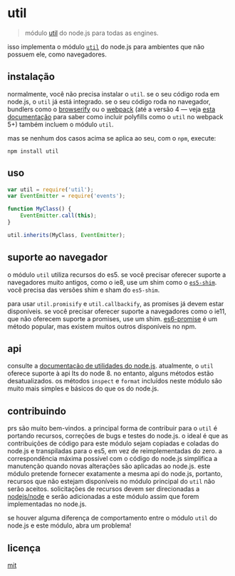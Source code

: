 # util

> módulo [util](https://nodejs.org/docs/latest-v8.x/api/util.html) do node.js para todas as engines.

isso implementa o módulo [``util``](https://nodejs.org/docs/latest-v8.x/api/util.html) do node.js para ambientes que não possuem ele, como navegadores.

## instalação

normalmente, você não precisa instalar o `util`. se o seu código roda em node.js, o `util` já está integrado. se o seu código roda no navegador, bundlers como o [browserify](https://github.com/browserify/browserify) ou o [webpack](https://github.com/webpack/webpack) (até a versão 4 — veja [esta documentação](https://webpack.js.org/configuration/resolve/#resolvefallback) para saber como incluir polyfills como o `util` no webpack 5+) também incluem o módulo `util`.

mas se nenhum dos casos acima se aplica ao seu, com o `npm`, execute:

```
npm install util
```

## uso

```js
var util = require('util');
var EventEmitter = require('events');

function MyClass() {
    EventEmitter.call(this);
}

util.inherits(MyClass, EventEmitter);
```

## suporte ao navegador

o módulo `util` utiliza recursos do es5. se você precisar oferecer suporte a navegadores muito antigos, como o ie8, use um shim como o [`es5-shim`](https://www.npmjs.com/package/es5-shim). você precisa das versões shim e sham do `es5-shim`.

para usar ``util.promisify`` e ``util.callbackify``, as promises já devem estar disponíveis. se você precisar oferecer suporte a navegadores como o ie11, que não oferecem suporte a promises, use um shim. [es6-promise](https://github.com/stefanpenner/es6-promise) é um método popular, mas existem muitos outros disponíveis no npm.

## api

consulte a [documentação de utilidades do node.js](https://nodejs.org/docs/latest-v8.x/api/util.html). atualmente, o `util` oferece suporte à api lts do node 8. no entanto, alguns métodos estão desatualizados. os métodos ``inspect`` e ``format`` incluídos neste módulo são muito mais simples e básicos do que os do node.js.

## contribuindo

prs são muito bem-vindos. a principal forma de contribuir para o ``util`` é portando recursos, correções de bugs e testes do node.js. o ideal é que as contribuições de código para este módulo sejam copiadas e coladas do node.js e transpiladas para o es5, em vez de reimplementadas do zero. a correspondência máxima possível com o código do node.js simplifica a manutenção quando novas alterações são aplicadas ao node.js. este módulo pretende fornecer exatamente a mesma api do node.js, portanto, recursos que não estejam disponíveis no módulo principal do ``util`` não serão aceitos. solicitações de recursos devem ser direcionadas a [nodejs/node](https://github.com/nodejs/node) e serão adicionadas a este módulo assim que forem implementadas no node.js.

se houver alguma diferença de comportamento entre o módulo ``util`` do node.js e este módulo, abra um problema!

## licença

[mit](https://github.com/cv55n/evensong/util/LICENSE)
